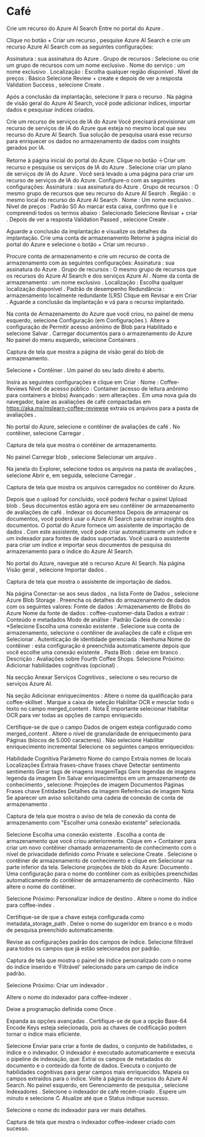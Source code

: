 # Café
Crie um recurso do Azure AI Search
Entre no portal do Azure .

Clique no botão + Criar um recurso , pesquise Azure AI Search e crie um recurso Azure AI Search com as seguintes configurações:

Assinatura : sua assinatura do Azure .
Grupo de recursos : Selecione ou crie um grupo de recursos com um nome exclusivo .
Nome do serviço : um nome exclusivo .
Localização : Escolha qualquer região disponível .
Nível de preços : Básico
Selecione Review + create e depois de ver a resposta Validation Success , selecione Create .

Após a conclusão da implantação, selecione Ir para o recurso . Na página de visão geral do Azure AI Search, você pode adicionar índices, importar dados e pesquisar índices criados.

Crie um recurso de serviços de IA do Azure
Você precisará provisionar um recurso de serviços de IA do Azure que esteja no mesmo local que seu recurso do Azure AI Search. Sua solução de pesquisa usará esse recurso para enriquecer os dados no armazenamento de dados com insights gerados por IA.

Retorne à página inicial do portal do Azure. Clique no botão ＋Criar um recurso e pesquise os serviços de IA do Azure . Selecione criar um plano de serviços de IA do Azure . Você será levado a uma página para criar um recurso de serviços de IA do Azure. Configure-o com as seguintes configurações:
Assinatura : sua assinatura do Azure .
Grupo de recursos : O mesmo grupo de recursos que seu recurso do Azure AI Search .
Região : o mesmo local do recurso do Azure AI Search .
Nome : Um nome exclusivo .
Nível de preços : Padrão S0
Ao marcar esta caixa, confirmo que li e compreendi todos os termos abaixo : Selecionado
Selecione Revisar + criar . Depois de ver a resposta Validation Passed , selecione Create .

Aguarde a conclusão da implantação e visualize os detalhes da implantação.
Crie uma conta de armazenamento
Retorne à página inicial do portal do Azure e selecione o botão + Criar um recurso .

Procure conta de armazenamento e crie um recurso de conta de armazenamento com as seguintes configurações:
Assinatura : sua assinatura do Azure .
Grupo de recursos : O mesmo grupo de recursos que os recursos do Azure AI Search e dos serviços Azure AI .
Nome da conta de armazenamento : um nome exclusivo .
Localização : Escolha qualquer localização disponível .
Padrão de desempenho
Redundância : armazenamento localmente redundante (LRS)
Clique em Revisar e em Criar . Aguarde a conclusão da implantação e vá para o recurso implantado.

Na conta de Armazenamento do Azure que você criou, no painel de menu esquerdo, selecione Configuração (em Configurações ).
Altere a configuração de Permitir acesso anônimo de Blob para Habilitado e selecione Salvar .
Carregar documentos para o armazenamento do Azure
No painel do menu esquerdo, selecione Containers .

Captura de tela que mostra a página de visão geral do blob de armazenamento.

Selecione + Contêiner . Um painel do seu lado direito é aberto.

Insira as seguintes configurações e clique em Criar :
Nome : Coffee-Reviews
Nível de acesso público : Container (acesso de leitura anônimo para containers e blobs)
Avançado : sem alterações .
Em uma nova guia do navegador, baixe as avaliações de café compactadas em https://aka.ms/mslearn-coffee-reviewse extraia os arquivos para a pasta de avaliações .

No portal do Azure, selecione o contêiner de avaliações de café . No contêiner, selecione Carregar .

Captura de tela que mostra o contêiner de armazenamento.

No painel Carregar blob , selecione Selecionar um arquivo .

Na janela do Explorer, selecione todos os arquivos na pasta de avaliações , selecione Abrir e, em seguida, selecione Carregar .

Captura de tela que mostra os arquivos carregados no contêiner do Azure.

Depois que o upload for concluído, você poderá fechar o painel Upload blob . Seus documentos estão agora em seu contêiner de armazenamento de avaliações de café .
Indexar os documentos
Depois de armazenar os documentos, você poderá usar o Azure AI Search para extrair insights dos documentos. O portal do Azure fornece um assistente de importação de dados . Com este assistente, você pode criar automaticamente um índice e um indexador para fontes de dados suportadas. Você usará o assistente para criar um índice e importar seus documentos de pesquisa do armazenamento para o índice do Azure AI Search.

No portal do Azure, navegue até o recurso Azure AI Search. Na página Visão geral , selecione Importar dados .

Captura de tela que mostra o assistente de importação de dados.

Na página Conectar-se aos seus dados , na lista Fonte de Dados , selecione Azure Blob Storage . Preencha os detalhes do armazenamento de dados com os seguintes valores:
Fonte de dados : Armazenamento de Blobs do Azure
Nome da fonte de dados : coffee-customer-data
Dados a extrair : Conteúdo e metadados
Modo de análise : Padrão
Cadeia de conexão : *Selecione Escolha uma conexão existente . Selecione sua conta de armazenamento, selecione o contêiner de avaliações de café e clique em Selecionar .
Autenticação de identidade gerenciada : Nenhuma
Nome do contêiner : esta configuração é preenchida automaticamente depois que você escolhe uma conexão existente .
Pasta Blob : deixe em branco .
Descrição : Avaliações sobre Fourth Coffee Shops.
Selecione Próximo: Adicionar habilidades cognitivas (opcional) .

Na secção Anexar Serviços Cognitivos , selecione o seu recurso de serviços Azure AI.

Na seção Adicionar enriquecimentos :
Altere o nome da qualificação para coffee-skillset .
Marque a caixa de seleção Habilitar OCR e mesclar todo o texto no campo merged_content .
Nota É importante selecionar Habilitar OCR para ver todas as opções de campo enriquecido.

Certifique-se de que o campo Dados de origem esteja configurado como merged_content .
Altere o nível de granularidade de enriquecimento para Páginas (blocos de 5.000 caracteres) .
Não selecione Habilitar enriquecimento incremental
Selecione os seguintes campos enriquecidos:

Habilidade Cognitiva	Parâmetro	Nome do campo
Extraia nomes de locais	 	Localizações
Extraia frases-chave	 	frases chave
Detectar sentimento	 	sentimento
Gerar tags de imagens	 	imagemTags
Gere legendas de imagens	 	legenda da imagem
Em Salvar enriquecimentos em um armazenamento de conhecimento , selecione:
Projeções de imagem
Documentos
Páginas
Frases chave
Entidades
Detalhes da imagem
Referências de imagem
Nota Se aparecer um aviso solicitando uma cadeia de conexão de conta de armazenamento .

Captura de tela que mostra o aviso de tela de conexão da conta de armazenamento com "Escolher uma conexão existente" selecionada.

Selecione Escolha uma conexão existente . Escolha a conta de armazenamento que você criou anteriormente.
Clique em + Container para criar um novo contêiner chamado armazenamento de conhecimento com o nível de privacidade definido como Private e selecione Create .
Selecione o contêiner de armazenamento de conhecimento e clique em Selecionar na parte inferior da tela.
Selecione projeções de blob do Azure: Documento . Uma configuração para o nome do contêiner com as exibições preenchidas automaticamente do contêiner de armazenamento de conhecimento . Não altere o nome do contêiner.

Selecione Próximo: Personalizar índice de destino . Altere o nome do índice para coffee-index .

Certifique-se de que a chave esteja configurada como metadata_storage_path . Deixe o nome do sugeridor em branco e o modo de pesquisa preenchido automaticamente.

Revise as configurações padrão dos campos de índice. Selecione filtrável para todos os campos que já estão selecionados por padrão.

Captura de tela que mostra o painel de índice personalizado com o nome do índice inserido e 'Filtrável' selecionado para um campo de índice padrão.

Selecione Próximo: Criar um indexador .

Altere o nome do indexador para coffee-indexer .

Deixe a programação definida como Once .

Expanda as opções avançadas . Certifique-se de que a opção Base-64 Encode Keys esteja selecionada, pois as chaves de codificação podem tornar o índice mais eficiente.

Selecione Enviar para criar a fonte de dados, o conjunto de habilidades, o índice e o indexador. O indexador é executado automaticamente e executa o pipeline de indexação, que:
Extrai os campos de metadados do documento e o conteúdo da fonte de dados.
Executa o conjunto de habilidades cognitivas para gerar campos mais enriquecidos.
Mapeia os campos extraídos para o índice.
Volte à página de recursos do Azure AI Search. No painel esquerdo, em Gerenciamento de pesquisa , selecione Indexadores . Selecione o indexador de café recém-criado . Espere um minuto e selecione ↻ Atualize até que o Status indique sucesso.

Selecione o nome do indexador para ver mais detalhes.

Captura de tela que mostra o indexador coffee-indexer criado com sucesso.
